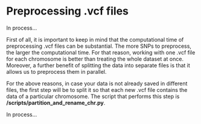 # Preprocessing .vcf files

In process...

First of all, it is important to keep in mind that the computational time of preprocessing .vcf files can be substantial. The more SNPs to preprocess, the larger the computational time. For that reason, working with one .vcf file for each chromosome is better than treating the whole dataset at once. Moreover, a further benefit of splitting the data into separate files is that it allows us to preprocess them in parallel.

For the above reasons, in case your data is not already saved in different files, the first step will be to split it so that each new .vcf file contains the data of a particular chromosome. The script that performs this step is **/scripts/partition_and_rename_chr.py**.

In process...
